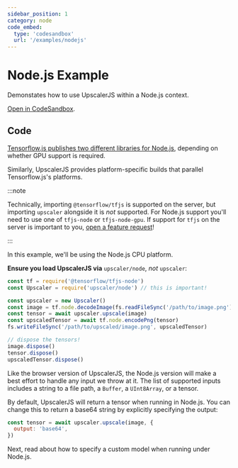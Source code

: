 ```yaml
---
sidebar_position: 1
category: node
code_embed:
  type: 'codesandbox'
  url: '/examples/nodejs'
---
```


# Node.js Example

Demonstates how to use UpscalerJS within a Node.js context.

<a href="https://githubbox.com/thekevinscott/upscalerjs/tree/main/examples/nodejs">Open in CodeSandbox</a>.

## Code

[Tensorflow.js publishes two different libraries for Node.js](https://www.tensorflow.org/js/guide/nodejs), depending on whether GPU support is required.

Similarly, UpscalerJS provides platform-specific builds that parallel Tensorflow.js's platforms.

:::note

Technically, importing `@tensorflow/tfjs` is supported on the server, but importing `upscaler` alongside it is _not_ supported. For Node.js support you'll need to use one of `tfjs-node` or `tfjs-node-gpu`. If support for `tfjs` on the server is important to you, [open a feature request](https://github.com/thekevinscott/UpscalerJS/issues/new/choose)!

:::

In this example, we'll be using the Node.js CPU platform. 

**Ensure you load UpscalerJS via** `upscaler/node`, _not_ `upscaler`:

```javascript
const tf = require('@tensorflow/tfjs-node')
const Upscaler = require('upscaler/node') // this is important!

const upscaler = new Upscaler()
const image = tf.node.decodeImage(fs.readFileSync('/path/to/image.png'), 3)
const tensor = await upscaler.upscale(image)
const upscaledTensor = await tf.node.encodePng(tensor)
fs.writeFileSync('/path/to/upscaled/image.png', upscaledTensor)

// dispose the tensors!
image.dispose()
tensor.dispose()
upscaledTensor.dispose()
```

Like the browser version of UpscalerJS, the Node.js version will make a best effort to handle any input we throw at it. The list of supported inputs includes a string to a file path, a `Buffer`, a `UInt8Array`, or a tensor.

By default, UpscalerJS will return a tensor when running in Node.js. You can change this to return a base64 string by explicitly specifying the output:

```javascript
const tensor = await upscaler.upscale(image, {
  output: 'base64',
})
```

Next, read about how to specify a custom model when running under Node.js.
